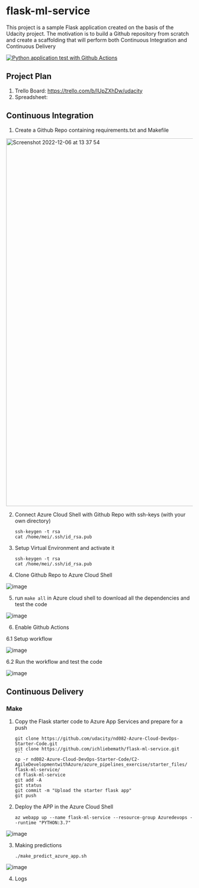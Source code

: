# flask-ml-service
This project is a sample Flask application created on the basis of the Udacity project. The motivation is to build a Github repository from scratch and create a scaffolding that will perform both Continuous Integration and Continuous Delivery

[![Python application test with Github Actions](https://github.com/ichliebemath/azure-devops/actions/workflows/main.yml/badge.svg)](https://github.com/ichliebemath/azure-devops/actions/workflows/main.yml)

## Project Plan

1) Trello Board: https://trello.com/b/IUpZXhDw/udacity
2) Spreadsheet: 

## Continuous Integration

1. Create a Github Repo containing requirements.txt and Makefile

<img width="992" alt="Screenshot 2022-12-06 at 13 37 54" src="https://user-images.githubusercontent.com/74469717/205914896-f359f2b5-b4a8-438c-a7e7-b883de978d30.png">


2. Connect Azure Cloud Shell with Github Repo with ssh-keys (with your own directory)

    ```
    ssh-keygen -t rsa
    cat /home/mei/.ssh/id_rsa.pub
    ```
    
3. Setup Virtual Environment and activate it

    ```
    ssh-keygen -t rsa
    cat /home/mei/.ssh/id_rsa.pub
    ```
    
4. Clone Github Repo to Azure Cloud Shell

![image](https://user-images.githubusercontent.com/74469717/205753581-b6474893-8aa2-4a03-8163-670e761fcc0d.png)

5. run `make all` in Azure cloud shell to download all the dependencies and test the code

![image](https://user-images.githubusercontent.com/74469717/205755987-e2ae26f5-1b6b-4faf-b273-5497399ee2fe.png)

6. Enable Github Actions

6.1 Setup workflow

![image](https://user-images.githubusercontent.com/74469717/205757096-c56317b0-70d3-4ace-b068-bd38b083421b.png)

6.2 Run the workflow and test the code

![image](https://user-images.githubusercontent.com/74469717/205757370-15525daa-e915-410b-ad06-bbc5c3c67c18.png)



## Continuous Delivery 
### Make 
1. Copy the Flask starter code to Azure App Services and prepare for a push

    ```
    git clone https://github.com/udacity/nd082-Azure-Cloud-DevOps-Starter-Code.git
    git clone https://github.com/ichliebemath/flask-ml-service.git    ```
    cp -r nd082-Azure-Cloud-DevOps-Starter-Code/C2-AgileDevelopmentwithAzure/azure_pipelines_exercise/starter_files/ flask-ml-service/
    cd flask-ml-service
    git add -A
    git status
    git commit -m "Upload the starter flask app"
    git push
    ```
    
2. Deploy the APP in the Azure Cloud Shell
    ```
    az webapp up --name flask-ml-service --resource-group Azuredevops --runtime "PYTHON:3.7"
    ```

![image](https://user-images.githubusercontent.com/74469717/205757766-962a63d9-c2c5-4c96-b154-45acb798b383.png)



3. Making predictions

    ```
    ./make_predict_azure_app.sh
    ```

![image](https://user-images.githubusercontent.com/74469717/205757827-d81ab25e-6774-431f-a4e5-9254f3f7e7b2.png)

4. Logs


